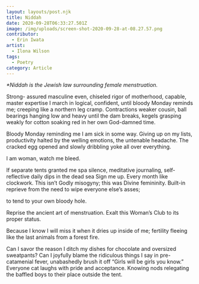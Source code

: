 ```yaml
---
layout: layouts/post.njk
title: Niddah
date: 2020-09-28T06:33:27.501Z
image: /img/uploads/screen-shot-2020-09-28-at-08.27.57.png
contributor:
  - Erin Iwata
artist:
  - Ilona Wilson
tags:
  - Poetry
category: Article
---
```

*\*Niddah is the Jewish law surrounding female menstruation.*

Strong- assured
masculine even,
chiseled rigor of motherhood,
capable, master expertise
I march in logical, 
confident,
until
bloody Monday 
reminds me;
creeping like 
a northern leg 
cramp.
Contractions
weaker cousin,
ball bearings 
hanging low 
and heavy
until the dam breaks,
kegels grasping 
weakly for cotton
soaking red
in her own 
God-damned
time. 

Bloody Monday 
reminding me
I am sick 
in some way.
Giving up 
on my lists,
productivity 
halted by the welling
emotions,
the untenable headache.
The cracked egg 
opened and slowly 
dribbling yoke
all over everything. 

I am woman, watch me bleed.

If separate tents granted me spa silence,
meditative journaling, 
self-reflective
daily dips in the dead sea
Sign    me    up.
Every month like clockwork.
This isn’t Godly misogyny; 
this was Divine femininity. 
Built-in reprieve from the need 
to wipe everyone else’s asses;

to tend to your own bloody hole.

Reprise the ancient art of menstruation.
Exalt this Woman’s Club to its proper status.

Because I know I will miss it
when it dries up inside of me;
fertility fleeing like the last 
animals from a forest fire.

Can I savor the reason 
I ditch my dishes for chocolate 
and oversized sweatpants?
Can I joyfully blame 
the ridiculous things I say
in pre-catamenial fever,
unabashedly brush it off 
“Girls will be girls you know.” 
Everyone cat laughs with pride
and acceptance. Knowing nods
relegating the baffled boys 
to their place
outside    the    tent.